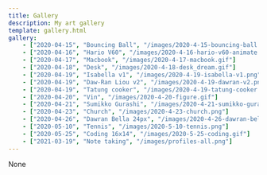 ```yaml
---
title: Gallery
description: My art gallery
template: gallery.html
gallery:
    - ["2020-04-15", "Bouncing Ball", "/images/2020-4-15-bouncing-ball.gif"]
    - ["2020-04-16", "Hario V60", "/images/2020-4-16-hario-v60-animate.gif"]
    - ["2020-04-17", "Macbook", "/images/2020-4-17-macbook.gif"]
    - ["2020-04-18", "Desk", "/images/2020-4-18-desk_dream.gif"]
    - ["2020-04-19", "Isabella v1", "/images/2020-4-19-isabella-v1.png"]
    - ["2020-04-19", "Daw-Ran Liou v2", "/images/2020-4-19-dawran-v2.png"]
    - ["2020-04-19", "Tatung cooker", "/images/2020-4-19-tatung-cooker.png"]
    - ["2020-04-20", "Vin", "/images/2020-4-20-figure.gif"]
    - ["2020-04-21", "Sumikko Gurashi", "/images/2020-4-21-sumikko-gurashi.png"]
    - ["2020-04-23", "Church", "/images/2020-4-23-church.png"]
    - ["2020-04-26", "Dawran Bella 24px", "/images/2020-4-26-dawran-bella-24px.png"]
    - ["2020-05-10", "Tennis", "/images/2020-5-10-tennis.png"]
    - ["2020-05-25", "Coding 16x14", "/images/2020-5-25-coding.gif"]
    - ["2021-03-19", "Note taking", "/images/profiles-all.png"]
---
```


None
